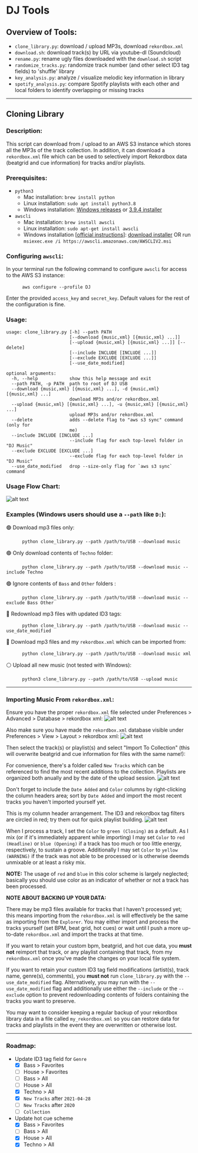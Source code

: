 # DJ Tools
## Overview of Tools:
* `clone_library.py`: download / upload MP3s, download `rekordbox.xml`
* `download.sh`: download track(s) by URL via youtube-dl (Soundcloud)
* `rename.py`: rename ugly files downloaded with the `download.sh` script
* `randomize_tracks.py`: randomize track number (and other select ID3 tag fields) to 'shuffle' library
* `key_analysis.py`: analyze / visualize melodic key information in library
* `spotify_analysis.py`: compare Spotify playlists with each other and local folders to identify overlapping or missing tracks 
----------
## Cloning Library
### Description:
This script can download from / upload to an AWS S3 instance which stores all the MP3s of the track collection. In addition, it can download a `rekordbox.xml` file which can be used to selectively import Rekordbox data (beatgrid and cue information) for tracks and/or playlists.
### Prerequisites:
* `python3`
    - Mac installation: `brew install python`
    - Linux installation: `sudo apt install python3.8`
    - Windows installation: [Windows releases](https://www.python.org/downloads/windows/) or [3.9.4 installer](https://www.python.org/ftp/python/3.9.4/python-3.9.4-amd64.exe)
* `awscli`
    - Mac installation: `brew install awscli`
    - Linux installation: `sudo apt-get install awscli`
    - Windows installation [[official instructions](https://docs.aws.amazon.com/cli/latest/userguide/install-cliv2-windows.html)]: [download installer](https://awscli.amazonaws.com/AWSCLIV2.msi) OR run `msiexec.exe /i https://awscli.amazonaws.com/AWSCLIV2.msi`
### Configuring `awscli`:
In your terminal run the following command to configure `awscli` for access to the AWS S3 instance:

&nbsp;&nbsp;&nbsp;&nbsp;&nbsp;&nbsp;&nbsp;&nbsp;&nbsp;&nbsp; `aws configure --profile DJ`

Enter the provided `access_key` and `secret_key`. Default values for the rest of the configuration is fine.

### Usage:
```
usage: clone_library.py [-h] --path PATH
                        [--download {music,xml} [{music,xml} ...]]
                        [--upload {music,xml} [{music,xml} ...]] [--delete]
                        [--include INCLUDE [INCLUDE ...]]
                        [--exclude EXCLUDE [EXCLUDE ...]]
                        [--use_date_modified]

optional arguments:
  -h, --help            show this help message and exit
  --path PATH, -p PATH  path to root of DJ USB
  --download {music,xml} [{music,xml} ...], -d {music,xml} [{music,xml} ...]
                        download MP3s and/or rekordbox.xml
  --upload {music,xml} [{music,xml} ...], -u {music,xml} [{music,xml} ...]
                        upload MP3s and/or rekordbox.xml
  --delete              adds --delete flag to "aws s3 sync" command (only for
                        me)
  --include INCLUDE [INCLUDE ...]
                        --include flag for each top-level folder in "DJ Music"
  --exclude EXCLUDE [EXCLUDE ...]
                        --exclude flag for each top-level folder in "DJ Music"
  --use_date_modified   drop --size-only flag for `aws s3 sync` command
```

### Usage Flow Chart:
![alt text](images/usage_flow_chart.png "Usage Flow Chart")

### Examples (Windows users should use a `--path` like `D:`):
🟢 Download mp3 files only:

&nbsp;&nbsp;&nbsp;&nbsp;&nbsp;&nbsp;&nbsp;&nbsp;&nbsp;&nbsp; `python clone_library.py --path /path/to/USB --download music`

🟢 Only download contents of `Techno` folder:

&nbsp;&nbsp;&nbsp;&nbsp;&nbsp;&nbsp;&nbsp;&nbsp;&nbsp;&nbsp; `python clone_library.py --path /path/to/USB --download music --include Techno`

🟢 Ignore contents of `Bass` and `Other` folders :

&nbsp;&nbsp;&nbsp;&nbsp;&nbsp;&nbsp;&nbsp;&nbsp;&nbsp;&nbsp; `python clone_library.py --path /path/to/USB --download music --exclude Bass Other`

🔵 Redownload mp3 files with updated ID3 tags:

&nbsp;&nbsp;&nbsp;&nbsp;&nbsp;&nbsp;&nbsp;&nbsp;&nbsp;&nbsp; `python clone_library.py --path /path/to/USB --download music --use_date_modified`

🔴 Download mp3 files and my `rekordbox.xml` which can be imported from:

&nbsp;&nbsp;&nbsp;&nbsp;&nbsp;&nbsp;&nbsp;&nbsp;&nbsp;&nbsp; `python clone_library.py --path /path/to/USB --download music xml`

⚪ Upload all new music (not tested with Windows):

&nbsp;&nbsp;&nbsp;&nbsp;&nbsp;&nbsp;&nbsp;&nbsp;&nbsp;&nbsp; `python3 clone_library.py --path /path/to/USB --upload music`

-------------
### Importing Music From `rekordbox.xml`:
Ensure you have the proper `rekordbox.xml` file selected under Preferences > Advanced > Database > rekordbox xml:
![alt text](images/Pioneer_Preferences_Database.png "Select XML database")

Also make sure you have made the `rekordbox.xml` database visible under Preferences > View > Layout > rekordbox xml:
![alt text](images/Pioneer_Preferences_View.png "Show XML database in side panel")

Then select the track(s) or playlist(s) and select "Import To Collection" (this will overwrite beatgrid and cue information for files with the same name!):

For convenience, there's a folder called `New Tracks` which can be referenced to find the most recent additions to the collection. Playlists are organized both anually and by the date of the upload session.
![alt text](images/Pioneer_New-Tracks_Playlist_3.png "Import XML data into collection")

Don't forget to include the `Date Added` and `Color` columns by right-clicking the column headers area; sort by `Date Added` and import the most recent tracks you haven't imported yourself yet.

This is my column header arrangement. The ID3 and rekordbox tag filters are circled in red; try them out for quick playlist building.
![alt text](images/Pioneer_Columns.png "Columns")

When I process a track, I set the `Color` to `green (Closing)` as a default. As I mix (or if it's immediately apparent while importing) I may set `Color` to `red (Headline)` or `blue (Opening)` if a track has too much or too little energy, respectively, to sustain a groove. Additionally I may set `Color` to `yellow (WARNING)` if the track was not able to be processed or is otherwise deemds unmixable or at least a risky mix.

**NOTE:** The usage of `red` and `blue` in this color scheme is largely neglected; basically you should use color as an indicator of whether or not a track has been processed.

**NOTE ABOUT BACKING UP YOUR DATA:**

There may be mp3 files available for tracks that I haven't processed yet; this means importing from the `rekordbox.xml` is will effectively be the same as importing from the `Explorer`. You may either import and process the tracks yourself (set BPM, beat grid, hot cues) or wait until I push a more up-to-date `rekordbox.xml` and import the tracks at that time.

If you want to retain your custom bpm, beatgrid, and hot cue data, you **must not** reimport that track, or any playlist containing that track, from my `rekordbox.xml` once you've made the changes on your local file system.

If you want to retain your custom ID3 tag field modifications (artist(s), track name, genre(s), comments), you **must not** run `clone_library.py` with the `--use_date_modified` flag. Alternatively, you may run with the `--use_date_modified` flag and additionally use either the `--include` or the `--exclude` option to prevent redownloading contents of folders containing the tracks you want to preserve.

You may want to consider keeping a regular backup of your rekordbox library data in a file called `my_rekordbox.xml` so you can restore data for tracks and playlists in the event they are overwritten or otherwise lost.

-------------
### Roadmap:

- Update ID3 tag field for `Genre`
    * [x] Bass > Favorites
    * [ ] House > Favorites
    * [ ] Bass > All 
    * [ ] House > All 
    * [x] Techno > All 
    * [x] `New Tracks` after `2021-04-28`
    * [ ] `New Tracks` after `2020`
    * [ ] `Collection`
- Update hot cue scheme
    * [x] Bass > Favorites 
    * [ ] Bass > All
    * [x] House > All
    * [x] Techno > All